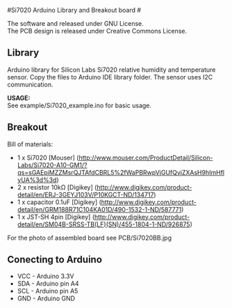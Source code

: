 #Si7020 Arduino Library and Breakout board #

The software and released under GNU License.   
The PCB design is released under Creative Commons License.

## Library ##

Arduino library for Silicon Labs Si7020 relative humidity and temperature
sensor. Copy the files to Arduino IDE library folder. The sensor uses I2C 
communication. 

**USAGE:**  
See example/Si7020\_example.ino for basic usage.

## Breakout ##
Bill of materials:
- 1 x Si7020 [Mouser] (http://www.mouser.com/ProductDetail/Silicon-Labs/Si7020-A10-GM1/?qs=sGAEpiMZZMsrQJTAfdCBRL5%2fWaPBRwpVjGUfQvjZXAsH9hImHflyUA%3d%3d)
- 2 x resistor 10kΩ [Digikey] (http://www.digikey.com/product-detail/en/ERJ-3GEYJ103V/P10KGCT-ND/134717)
- 1 x capacitor 0.1uF [Digikey] (http://www.digikey.com/product-detail/en/GRM188R71C104KA01D/490-1532-1-ND/587771)
- 1 x JST-SH 4pin [Digikey] (http://www.digikey.com/product-detail/en/SM04B-SRSS-TB(LF)(SN)/455-1804-1-ND/926875)

For the photo of assembled board see PCB/Si7020BB.jpg

## Conecting to Arduino ##
- VCC - Arduino 3.3V
- SDA - Arduino pin A4
- SCL - Arduino pin A5
- GND - Arduino GND

